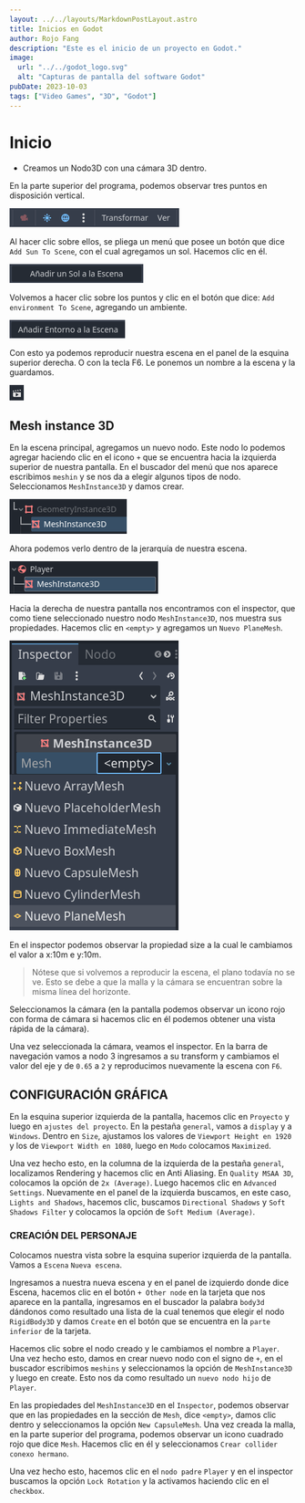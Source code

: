 ```yaml
---
layout: ../../layouts/MarkdownPostLayout.astro
title: Inicios en Godot
author: Rojo Fang
description: "Este es el inicio de un proyecto en Godot."
image:
  url: "../../godot_logo.svg"
  alt: "Capturas de pantalla del software Godot"
pubDate: 2023-10-03
tags: ["Video Games", "3D", "Godot"]
---
```


# Inicio

- Creamos un Nodo3D con una cámara 3D dentro.

En la parte superior del programa, podemos observar tres puntos en disposición vertical.

![Imagen de motor gráfico para el desarrollo de videojuegos GODOT](../../../public/navegacion.png "Creacion de Nodo3D")

Al hacer clic sobre ellos, se pliega un menú que posee un botón que dice `Add Sun To Scene`, con el cual agregamos un sol. Hacemos clic en él.

![Imagen de motor gráfico para el desarrollo de videojuegos GODOT](../../../public/creacion-de-sol.png "Creacion de Sol")

Volvemos a hacer clic sobre los puntos y clic en el botón que dice: `Add environment To Scene`, agregando un ambiente.

![Imagen de motor gráfico para el desarrollo de videojuegos GODOT](../../../public/entorno-de-escena.png)

Con esto ya podemos reproducir nuestra escena en el panel de la esquina superior derecha. O con la tecla F6. Le ponemos un nombre a la escena y la guardamos.

![Imagen de motor gráfico para el desarrollo de videojuegos GODOT](../../../public/escena.png)

## Mesh instance 3D

En la escena principal, agregamos un nuevo nodo. Este nodo lo podemos agregar haciendo clic en el icono `+` que se encuentra hacia la izquierda superior de nuestra pantalla. En el buscador del menú que nos aparece escribimos `meshin` y se nos da a elegir algunos tipos de nodo. Seleccionamos `MeshInstance3D` y damos crear.

![Imagen de motor gráfico para el desarrollo de videojuegos GODOT](../../../public/meshin.png)

Ahora podemos verlo dentro de la jerarquía de nuestra escena.

![Imagen de motor gráfico para el desarrollo de videojuegos GODOT](../../../public/meshin-escena.png)

Hacia la derecha de nuestra pantalla nos encontramos con el inspector, que como tiene seleccionado nuestro nodo `MeshInstance3D`, nos muestra sus propiedades. Hacemos clic en `<empty>` y agregamos un `Nuevo PlaneMesh`.

![Imagen de motor gráfico para el desarrollo de videojuegos GODOT](../../../public/empty.png)

En el inspector podemos observar la propiedad size a la cual le cambiamos el valor a x:10m e y:10m.

> Nótese que si volvemos a reproducir la escena, el plano todavía no se ve. Esto se debe a que la malla y la cámara se encuentran sobre la misma línea del horizonte.

Seleccionamos la cámara (en la pantalla podemos observar un icono rojo con forma de cámara si hacemos clic en él podemos obtener una vista rápida de la cámara).

Una vez seleccionada la cámara, veamos el inspector. En la barra de navegación vamos a nodo 3 ingresamos a su transform y cambiamos el valor del eje y de `0.65` a `2` y reproducimos nuevamente la escena con `F6`.

## CONFIGURACIÓN GRÁFICA

En la esquina superior izquierda de la pantalla, hacemos clic en `Proyecto` y luego en `ajustes del proyecto`. En la pestaña `general`, vamos a `display` y a `Windows`. Dentro en `Size`, ajustamos los valores de `Viewport Height en 1920` y los de `Viewport Width en 1080`, luego en `Modo` colocamos `Maximized`.

Una vez hecho esto, en la columna de la izquierda de la pestaña `general`, localizamos Rendering y hacemos clic en Anti Aliasing. En `Quality MSAA 3D`, colocamos la opción de `2x (Average)`. Luego hacemos clic en `Advanced Settings`. Nuevamente en el panel de la izquierda buscamos, en este caso, `Lights and Shadows`, hacemos clic, buscamos `Directional Shadows` y `Soft Shadows Filter` y colocamos la opción de `Soft Medium (Average)`.

### CREACIÓN DEL PERSONAJE

Colocamos nuestra vista sobre la esquina superior izquierda de la pantalla. Vamos a `Escena` `Nueva escena`.

Ingresamos a nuestra nueva escena y en el panel de izquierdo donde dice Escena, hacemos clic en el botón `+ Other node` en la tarjeta que nos aparece en la pantalla, ingresamos en el buscador la palabra `body3d` dándonos como resultado una lista de la cual tenemos que elegir el nodo `RigidBody3D` y damos `Create` en el botón que se encuentra en la `parte inferior` de la tarjeta.

Hacemos clic sobre el nodo creado y le cambiamos el nombre a `Player`. Una vez hecho esto, damos en crear nuevo nodo con el signo de `+`, en el buscador escribimos `meshins` y seleccionamos la opción de `MeshInstance3D` y luego en create. Esto nos da como resultado un `nuevo nodo hijo` de `Player`.

En las propiedades del `MeshInstance3D` en el `Inspector`, podemos observar que en las propiedades en la sección de `Mesh`, dice `<empty>`, damos clic dentro y seleccionamos la opción `New CapsuleMesh`. Una vez creada la malla, en la parte superior del programa, podemos observar un icono cuadrado rojo que dice `Mesh`. Hacemos clic en él y seleccionamos `Crear collider conexo hermano`.

Una vez hecho esto, hacemos clic en el `nodo padre` `Player` y en el inspector buscamos la opción `Lock Rotation` y la activamos haciendo clic en el `checkbox`.
